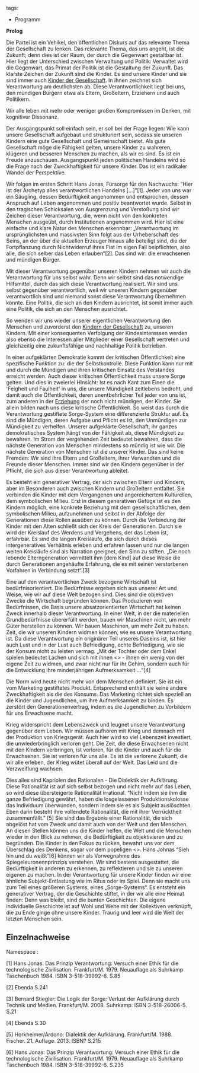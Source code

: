 tags:
 - Programm

**Prolog**

Die Partei ist ein Vehikel, den öffentlichen Diskurs auf das relevante
Thema der Gesellschaft zu lenken. Das relevante Thema, das uns angeht,
ist die Zukunft; denn dies ist der Raum, der durch die Gegenwart
gestaltbar ist. Hier liegt der Unterschied zwischen Verwaltung und
Politik: Verwaltet wird die Gegenwart, das Primat der Politik ist die
Gestaltung der Zukunft. Das klarste Zeichen der Zukunft sind die Kinder.
Es sind unsere Kinder und sie sind immer auch [Kinder der
Gesellschaft](/wiki/Kinder_der_Gesellschaft "wikilink"). In ihnen zeichnet
sich Verantwortung am deutlichsten ab. Diese Verantwortlichkeit liegt
bei uns, den mündigen Bürgern etwa als Eltern, Großeltern, Erziehern und
auch Politikern.

Wir alle leben mit mehr oder weniger großen Kompromissen im Denken, mit
kognitiver Dissonanz.

Der Ausgangspunkt soll einfach sein, er soll bei der Frage liegen: Wie
kann unsere Gesellschaft aufgebaut und strukturiert sein, sodass sie
unseren Kindern eine gute Gesellschaft und Gemeinschaft bietet. Als gute
Gesellschaft möge die Fähigkeit gelten, unsere Kinder zu wahreren,
klügeren und besseren Menschen zu machen, als wir es sind. Es ist ein
Freude anzuschauen. Ausgangspunkt jeden politischen Handelns wird so die
Frage nach der Zweckhaftigkeit für unsere Kinder. Das ist ein radikaler
Wandel der Perspektive.

Wir folgen im ersten Schritt Hans Jonas, Fürsorge für den Nachwuchs:
“Hier ist der Archetyp alles verantwortlichen Handelns \[...\]”[1].
Jeder von uns war ein Säugling, dessen Bedürftigkeit angenommen und
entsprochen, dessen Anspruch auf Leben angenommen und positiv
beantwortet wurde. Selbst in den tragischen Schicksalen von Ausgrenzung
und Verstoßung sind wir Zeichen dieser Verantwortung, die, wenn nicht
von den konkreten Menschen ausgeübt, durch Institutionen angenommen
wird. Hier ist eine einfache und klare Natur des Menschen erkennbar:
„Verantwortung im ursprünglichsten und massivsten Sinn folgt aus der
Urheberschaft des Seins, an der über die aktuellen Erzeuger hinaus alle
beteiligt sind, die der Fortpflanzung durch Nichtwiderruf ihres Fiat im
eigen Fall beipflichten, also alle, die sich selber das Leben
erlauben“[2]. Das sind wir: die erwachsenen und mündigen Bürger.

Mit dieser Verantwortung gegenüber unseren Kindern nehmen wir auch die
Verantwortung für uns selbst wahr. Denn wir selbst sind das notwendige
Hilfsmittel, durch das sich diese Verantwortung realisiert. Wir sind uns
selbst gegenüber verantwortlich, weil wir unseren Kindern gegenüber
verantwortlich sind und niemand sonst diese Verantwortung übernehmen
könnte. Eine Politik, die sich an den Kindern ausrichtet, ist somit
immer auch eine Politik, die sich an den Menschen ausrichtet.

So wenden wir uns wieder unserer eigentlichen Verantwortung den Menschen
und zuvorderst den [Kindern der
Gesellschaft](/wiki/Kinder_der_Gesellschaft "wikilink") zu, unseren Kindern.
Mit einer konsequenten Verfolgung der Kindesinteressen werden also
ebenso die Interessen aller Mitglieder einer Gesellschaft vertreten und
gleichzeitig eine zukunftsfähige und nachhaltige Politik betrieben.

In einer aufgeklärten Demokratie kommt der kritischen Öffentlichkeit
eine spezifische Funktion zu: die der Selbstkontrolle. Diese Funktion
kann nur mit und durch die Mündigen und ihren kritischen Einsatz des
Verstandes erreicht werden. Auch dieser kritischen Öffentlichkeit muss
unsere Sorge gelten. Und dies in zweierlei Hinsicht: Ist es nach Kant
zum Einen die 'Feigheit und Faulheit' in uns, die unsere Mündigkeit
zeitlebens bedroht, und damit auch die Öffentlichkeit, deren
unentbehrlicher Teil jeder von uns ist, zum anderen in der
[Erziehung](/wiki/Erziehung "wikilink") der noch nicht mündigen, der Kinder.
Sie allein bilden nach uns diese kritische Öffentlichkeit. So weist das
durch die Verantwortung gestiftete Sorge-System eine differenzierte
Struktur auf. Es sind die Mündigen, deren Aufgabe und Pflicht es ist,
den Unmündigen zur Mündigkeit zu verhelfen. Unserer aufgeklärte
Gesellschaft, ihr ganzes demokratisches System hängt von der Fähigkeit
ab, diese Mündigkeit zu bewahren. Im Strom der vergehenden Zeit bedeutet
bewahren, dass die nächste Generation von Menschen mindestens so mündig
ist wie wir. Die nächste Generation von Menschen ist die unserer Kinder.
Das sind keine Fremden: Wir sind ihre Eltern und Großeltern, ihrer
Verwandten und die Freunde dieser Menschen. Immer sind wir den Kindern
gegenüber in der Pflicht, die sich aus dieser Verantwortung ableitet.

Es besteht ein generativer Vertrag, der sich zwischen Eltern und
Kindern, aber im Besonderen auch zwischen Kindern und Großeltern
entfaltet. Sie verbinden die Kinder mit dem Vergangenen und
angereichertem Kulturellen, dem symbolischen Milieu. Erst in diesem
generativen Gefüge ist es den Kindern möglich, eine konkrete Beziehung
mit dem gesellschaftlichen, dem symbolischen Milieu, aufzunehmen und
selbst in der Abfolge der Generationen diese Rollen ausüben zu können.
Durch die Verbindung der Kinder mit den Alten schließt sich der Kreis
der Generationen. Durch sie wird der Kreislauf des Werdens und
Vergehens, der das Leben ist, erfahrbar. Es sind die langen Kreisläufe,
die sich durch dieses intergeneratives Verhältnis erleben und erfahren
lassen und nur die langen weiten Kreisläufe sind als Narration geeignet,
den Sinn zu stiften. „Die noch lebende Elterngeneration vermittelt ihm
\[dem Kind\] auf diese Weise die durch Generationen angehäufte
Erfahrung, die es mit seinen verstorbenen Vorfahren in Verbindung
setzt“.[3]

Eine auf den verantwortlichen Zweck bezogene Wirtschaft ist
bedürfnisorientiert. Die Bedürfnisse ergeben sich aus unserer Art und
Weise, wie wir auf diese Welt bezogen sind. Dies sind die objektiven
Zwecke die Wirtschaft begründen können. Das Produzieren von
Bedürfnissen, die Basis unsere absatzorientierten Wirtschaft hat keinen
Zweck innerhalb dieser Verantwortung. In einer Welt, in der die
materiellen Grundbedürfnisse übererfüllt werden, bauen wir Maschinen
nicht, um mehr Güter herstellen zu können. Wir bauen Maschinen, um mehr
Zeit zu haben. Zeit, die wir unseren Kindern widmen können, wie es
unsere Verantwortung ist. Da diese Verantwortung ein originärer Teil
unseres Daseins ist, ist hier auch Lust und in der Lust auch
Befriedigung, echte Befriedigung, wie sie der Konsum nicht zu leisten
vermag. „Mit der Tochter oder dem Enkel spielen bedeutet Lachen und sich
mit ihnen &lt;<die Zeit zu vertreiben>&gt; - ihnen ein wenig von der
eigene Zeit zu widmen, und zwar nicht nur für ihr Gehirn, sondern auch
für die Entwicklung ihre minderjährigen Aufmerksamkeit ...“[4]

Die Norm wird heute nicht mehr von dem Menschen definiert. Sie ist ein
vom Marketing gestiftetes Produkt. Entsprechend enthält sie keine andere
Zweckhaftigkeit als die des Konsums. Das Marketing richtet sich speziell
an die Kinder und Jugendlichen, um ihre Aufmerksamkeit zu binden. Es
zerstört den Generationenvertrag, indem es die Jugendlichen zu
Vorbildern für uns Erwachsene macht.

Krieg widerspricht dem Lebenszweck und leugnet unsere Verantwortung
gegenüber dem Leben. Wir müssen aufhören mit Krieg und demnach mit der
Produktion von Kriegsgerät. Auch hier wird so viel Lebenszeit
investiert, die unwiederbringlich verloren geht. Die Zeit, die diese
Erwachsenen nicht mit den Kindern verbringen, ist verloren, für die
Kinder und auch für die Erwachsenen. Sie ist verloren für uns alle. Es
ist die verlorene Zukunft, die wir alle erleben, der Krieg wütet überall
auf der Welt. Das Leid und die Verzweiflung wachsen.

Dies alles sind Kapriolen des Rationalen - Die Dialektik der Aufklärung.
Diese Rationalität ist auf sich selbst bezogen und nicht mehr auf das
Leben, so wird diese übersteigerte Rationalität irrational. “Nicht indem
sie ihm die ganze Befriedigung gewährt, haben die losgelassenen
Produktionskolosse das Individuum überwunden, sondern indem sie es als
Subjekt auslöschten. Eben darin besteht ihre vollendete Rationalität,
die mit ihrer Verrücktheit zusammenfällt.” [5] Sie sind das Ergebnis
einer Rationalität, die sich abgelöst hat vom Zweck und damit auch von
der Welt und den Menschen. An diesen Stellen können uns die Kinder
helfen, die Welt und die Menschen wieder in den Blick zu nehmen, die
Bedürftigkeit zu objektivieren und zu begründen. Die Kinder in den Fokus
zu rücken, bewahrt uns vor dem Überschlag des Denkens, sogar vor dem
popeligen &lt;<eigenen Vorteil>&gt;. Hans Johnas “Sieh hin und du
weißt”[6] können wir als Vorwegnahme des Spiegeleuronennprinzips
verstehen. Wir sind bestens ausgestattet, die Bedürftigkeit in anderen
zu erkennen, zu reflektieren und sie zu unseren eigenen zu machen. In
der Verantwortung für unsere Kinder finden wir eine ähnliche
Subjekt-Entlastung wie im Ritus oder im Spiel. Denn sie macht uns zum
Teil eines größeren Systems, eines „Sorge-Systems“. Es entsteht ein
generativer Vertrag, der die Geschichte stiftet, in der wir alle eine
Heimat finden: Denn was bleibt, sind die bunten Geschichten. Die eigene
individuelle Geschichte ist auf Wohl und Wehe mit der Kollektiven
verknüpft, die zu Ende ginge ohne unsere Kinder. Traurig und leer wird
die Welt der letzten Menschen sein.

Einzelnachweise
---------------

<references />
Namespace :

[1] Hans Jonas: Das Prinzip Verantwortung: Versuch einer Ethik für die
technologische Zivilisation. Frankfurt/M. 1979. Neuauflage als Suhrkamp
Taschenbuch 1984. ISBN 3-518-39992-6. S.85

[2] Ebenda S.241

[3] Bernard Stiegler: Die Logik der Sorge: Verlust der Aufklärung durch
Technik und Medien. Frankfurt/M. 2008. Suhrkamp. ISBN 3-518-26006-5.
S.21

[4] Ebenda S.30

[5] Horkheimer/Ardono: Dialektik der Aufklärung. Frankfurt/M. 1988.
Fischer. 21. Auflage. 2013. ISBN? S.215

[6] Hans Jonas: Das Prinzip Verantwortung: Versuch einer Ethik für die
technologische Zivilisation. Frankfurt/M. 1979. Neuauflage als Suhrkamp
Taschenbuch 1984. ISBN 3-518-39992-6. S.235
